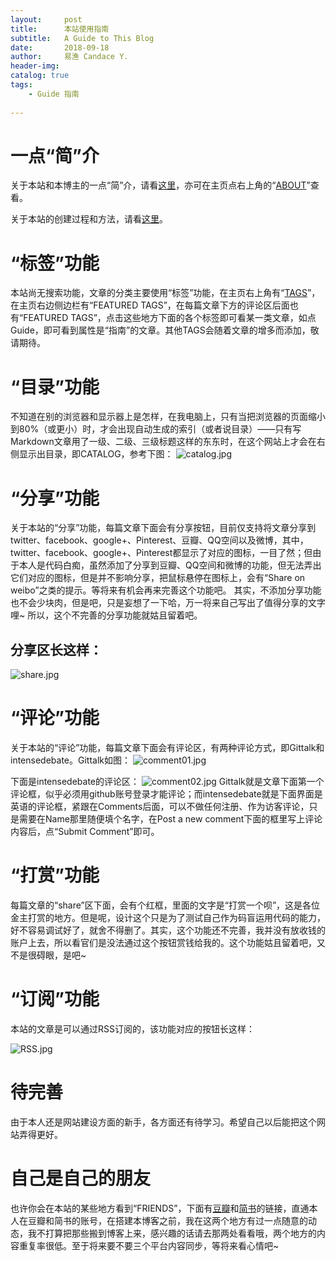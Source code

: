 ```yaml
---
layout:     post
title:      本站使用指南 
subtitle:   A Guide to This Blog
date:       2018-09-18
author:     易渔 Candace Y.
header-img: 
catalog: true
tags:
    - Guide 指南     
    
---
```


# 一点“简”介
关于本站和本博主的一点“简”介，请看[这里](https://candaceycan.github.io/about/)，亦可在主页点右上角的“[ABOUT](https://ifanyi.xyz/about/)”查看。

关于本站的创建过程和方法，请看[这里](https://github.com/CandaceYcan/CandaceYcan.github.io/blob/master/README.md)。

# “标签”功能
本站尚无搜索功能，文章的分类主要使用“标签”功能，在主页右上角有“[TAGS](https://ifanyi.xyz/tags/)”，在主页右边侧边栏有“FEATURED TAGS”，在每篇文章下方的评论区后面也有“FEATURED TAGS”，点击这些地方下面的各个标签即可看某一类文章，如点Guide，即可看到属性是“指南”的文章。其他TAGS会随着文章的增多而添加，敬请期待。

# “目录”功能
不知道在别的浏览器和显示器上是怎样，在我电脑上，只有当把浏览器的页面缩小到80%（或更小）时，才会出现自动生成的索引（或者说目录）——只有写Markdown文章用了一级、二级、三级标题这样的东东时，在这个网站上才会在右侧显示出目录，即CATALOG，参考下图：
![catalog.jpg](https://upload-images.jianshu.io/upload_images/1343920-00bad9d99268f628.jpg?imageMogr2/auto-orient/strip%7CimageView2/2/w/1240)

# “分享”功能
关于本站的“分享”功能，每篇文章下面会有分享按钮，目前仅支持将文章分享到twitter、facebook、google+、Pinterest、豆瓣、QQ空间以及微博，其中，twitter、facebook、google+、Pinterest都显示了对应的图标，一目了然；但由于本人是代码白痴，虽然添加了分享到豆瓣、QQ空间和微博的功能，但无法弄出它们对应的图标，但是并不影响分享，把鼠标悬停在图标上，会有“Share on weibo”之类的提示。等将来有机会再来完善这个功能吧。
其实，不添加分享功能也不会少块肉，但是吧，只是妄想了一下哈，万一将来自己写出了值得分享的文字哩~ 
所以，这个不完善的分享功能就姑且留着吧。

## 分享区长这样：
![share.jpg](https://upload-images.jianshu.io/upload_images/1343920-ee2fa1f42f368ee3.jpg?imageMogr2/auto-orient/strip%7CimageView2/2/w/1240)

# “评论”功能
关于本站的“评论”功能，每篇文章下面会有评论区，有两种评论方式，即Gittalk和intensedebate。Gittalk如图：
![comment01.jpg](https://upload-images.jianshu.io/upload_images/1343920-68f1d73ff979cf69.jpg?imageMogr2/auto-orient/strip%7CimageView2/2/w/1240) 

下面是intensedebate的评论区：
![comment02.jpg](https://upload-images.jianshu.io/upload_images/1343920-c042d957546c228e.jpg?imageMogr2/auto-orient/strip%7CimageView2/2/w/1240)
Gittalk就是文章下面第一个评论框，似乎必须用github账号登录才能评论；而intensedebate就是下面界面是英语的评论框，紧跟在Comments后面，可以不做任何注册、作为访客评论，只是需要在Name那里随便填个名字，在Post a new comment下面的框里写上评论内容后，点“Submit Comment”即可。

# “打赏”功能
每篇文章的“share”区下面，会有个红框，里面的文字是“打赏一个呗”，这是各位金主打赏的地方。但是呢，设计这个只是为了测试自己作为码盲运用代码的能力，好不容易调试好了，就舍不得删了。其实，这个功能还不完善，我并没有放收钱的账户上去，所以看官们是没法通过这个按钮赏钱给我的。这个功能姑且留着吧，又不是很碍眼，是吧~

# “订阅”功能
本站的文章是可以通过RSS订阅的，该功能对应的按钮长这样：

![RSS.jpg](https://upload-images.jianshu.io/upload_images/1343920-fbd403fd11d94eae.jpg?imageMogr2/auto-orient/strip%7CimageView2/2/w/1240)

# 待完善
由于本人还是网站建设方面的新手，各方面还有待学习。希望自己以后能把这个网站弄得更好。

# 自己是自己的朋友
也许你会在本站的某些地方看到“FRIENDS”，下面有[豆瓣](https://www.douban.com/people/somewise/)和[简书](https://www.jianshu.com/u/3e3589c59c3f)的链接，直通本人在豆瓣和简书的账号，在搭建本博客之前，我在这两个地方有过一点随意的动态，我不打算把那些搬到博客上来，感兴趣的话请去那两处看看哦，两个地方的内容重复率很低。至于将来要不要三个平台内容同步，等将来看心情吧~
